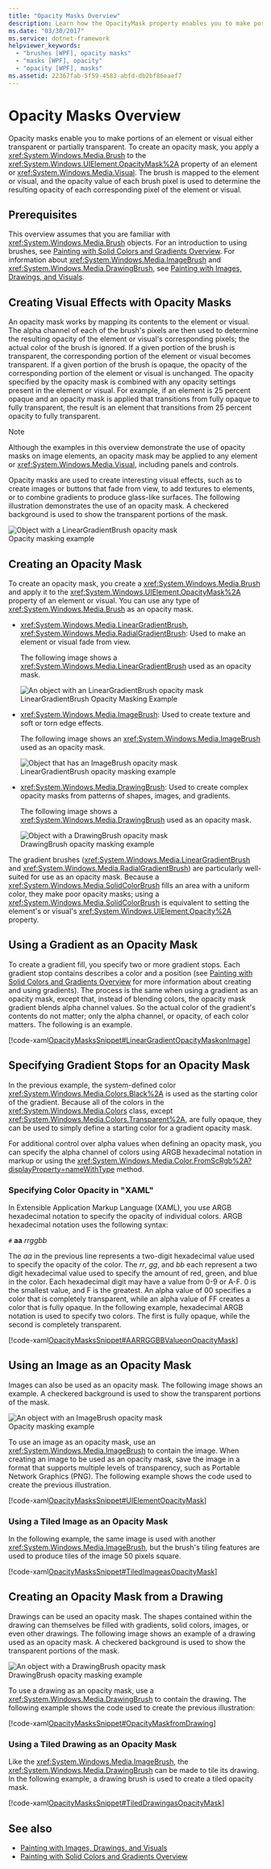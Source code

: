 ```yaml
---
title: "Opacity Masks Overview"
description: Learn how the OpacityMask property enables you to make portions of an element or visual either transparent or partially transparent.
ms.date: "03/30/2017"
ms.service: dotnet-framework
helpviewer_keywords: 
  - "brushes [WPF], opacity masks"
  - "masks [WPF], opacity"
  - "opacity [WPF], masks"
ms.assetid: 22367fab-5f59-4583-abfd-db2bf86eaef7
---
```

# Opacity Masks Overview

Opacity masks enable you to make portions of an element or visual either transparent or partially transparent. To create an opacity mask, you apply a <xref:System.Windows.Media.Brush> to the <xref:System.Windows.UIElement.OpacityMask%2A> property of an element or <xref:System.Windows.Media.Visual>.  The brush is mapped to the element or visual, and the opacity value of each brush pixel is used to determine the resulting opacity of each corresponding pixel of the element or visual.  
  
<a name="prereqs"></a>

## Prerequisites  

 This overview assumes that you are familiar with <xref:System.Windows.Media.Brush> objects. For an introduction to using brushes, see [Painting with Solid Colors and Gradients Overview](painting-with-solid-colors-and-gradients-overview.md). For information about <xref:System.Windows.Media.ImageBrush> and <xref:System.Windows.Media.DrawingBrush>, see [Painting with Images, Drawings, and Visuals](painting-with-images-drawings-and-visuals.md).  
  
<a name="opacitymasks"></a>

## Creating Visual Effects with Opacity Masks  

 An opacity mask works by mapping its contents to the element or visual. The alpha channel of each of the brush's pixels are then used to determine the resulting opacity of the element or visual's corresponding pixels; the actual color of the brush is ignored. If a given portion of the brush is transparent, the corresponding portion of the element or visual becomes transparent. If a given portion of the brush is opaque, the opacity of the corresponding portion of the element or visual is unchanged. The opacity specified by the opacity mask is combined with any opacity settings present in the element or visual. For example, if an element is 25 percent opaque and an opacity mask is applied that transitions from fully opaque to fully transparent, the result is an element that transitions from 25 percent opacity to fully transparent.  
  
> [!NOTE]
> Although the examples in this overview demonstrate the use of opacity masks on image elements, an opacity mask may be applied to any element or <xref:System.Windows.Media.Visual>, including panels and controls.  
  
 Opacity masks are used to create interesting visual effects, such as to create images or buttons that fade from view, to add textures to elements, or to combine gradients to produce glass-like surfaces. The following illustration demonstrates the use of an opacity mask. A checkered background is used to show the transparent portions of the mask.  
  
 ![Object with a LinearGradientBrush opacity mask](./media/wcpsdk-graphicsmm-opacitymask-imageexample.png "wcpsdk_graphicsmm_opacitymask_imageexample")  
Opacity masking example  
  
<a name="creatingopacitymasks"></a>

## Creating an Opacity Mask  

 To create an opacity mask, you create a <xref:System.Windows.Media.Brush> and apply it to the <xref:System.Windows.UIElement.OpacityMask%2A> property of an element or visual. You can use any type of <xref:System.Windows.Media.Brush> as an opacity mask.  
  
- <xref:System.Windows.Media.LinearGradientBrush>, <xref:System.Windows.Media.RadialGradientBrush>: Used to make an element or visual fade from view.  
  
     The following image shows a <xref:System.Windows.Media.LinearGradientBrush> used as an opacity mask.  
  
     ![An object with an LinearGradientBrush opacity mask](./media/wcpsdk-graphicsmm-brushes-lineagradientopacitymasksingle.jpg "wcpsdk_graphicsmm_brushes_lineagradientopacitymasksingle")  
LinearGradientBrush Opacity Masking Example  
  
- <xref:System.Windows.Media.ImageBrush>: Used to create texture and soft or torn edge effects.  
  
     The following image shows an <xref:System.Windows.Media.ImageBrush> used as an opacity mask.  
  
     ![Object that has an ImageBrush opacity mask](./media/wcpsdk-graphicsmm-brushes-imageasopacitymasksingle.jpg "wcpsdk_graphicsmm_brushes_imageasopacitymasksingle")  
LinearGradientBrush opacity masking example  
  
- <xref:System.Windows.Media.DrawingBrush>: Used to create complex opacity masks from patterns of shapes, images, and gradients.  
  
     The following image shows a <xref:System.Windows.Media.DrawingBrush> used as an opacity mask.  
  
     ![Object with a DrawingBrush opacity mask](./media/wcpsdk-drawingbrushasopacitymask-single.jpg "wcpsdk_drawingbrushasopacitymask_single")  
DrawingBrush opacity masking example  
  
 The gradient brushes (<xref:System.Windows.Media.LinearGradientBrush> and <xref:System.Windows.Media.RadialGradientBrush>) are particularly well-suited for use as an opacity mask. Because a <xref:System.Windows.Media.SolidColorBrush> fills an area with a uniform color, they make poor opacity masks; using a <xref:System.Windows.Media.SolidColorBrush> is equivalent to setting the element's or visual's <xref:System.Windows.UIElement.Opacity%2A> property.  
  
<a name="creatingopacitymaskswithgradients"></a>

## Using a Gradient as an Opacity Mask  

 To create a gradient fill, you specify two or more gradient stops. Each gradient stop contains describes a color and a position (see [Painting with Solid Colors and Gradients Overview](painting-with-solid-colors-and-gradients-overview.md) for more information about creating and using gradients). The process is the same when using a gradient as an opacity mask, except that, instead of blending colors, the opacity mask gradient blends alpha channel values. So the actual color of the gradient's contents do not matter; only the alpha channel, or opacity, of each color matters. The following is an example.  
  
 [!code-xaml[OpacityMasksSnippet#LinearGradientOpacityMaskonImage](~/samples/snippets/csharp/VS_Snippets_Wpf/OpacityMasksSnippet/CS/GradientBrushExample.xaml#lineargradientopacitymaskonimage)]  
  
<a name="specifyinggradientcolors"></a>

## Specifying Gradient Stops for an Opacity Mask  

 In the previous example, the system-defined color <xref:System.Windows.Media.Colors.Black%2A> is used as the starting color of the gradient. Because all of the colors in the <xref:System.Windows.Media.Colors> class, except <xref:System.Windows.Media.Colors.Transparent%2A>, are fully opaque, they can be used to simply define a starting color for a gradient opacity mask.  
  
 For additional control over alpha values when defining an opacity mask, you can specify the alpha channel of colors using ARGB hexadecimal notation in markup or using the <xref:System.Windows.Media.Color.FromScRgb%2A?displayProperty=nameWithType> method.  
  
<a name="argbsyntax"></a>

### Specifying Color Opacity in "XAML"  

 In Extensible Application Markup Language (XAML), you use  ARGB hexadecimal notation to specify the opacity of individual colors. ARGB hexadecimal notation uses the following syntax:  
  
 `#` **aa** *rrggbb*  
  
 The *aa* in the previous line represents a two-digit hexadecimal value used to specify the opacity of the color. The *rr*, *gg*, and *bb* each represent a two digit hexadecimal value used to specify the amount of red, green, and blue in the color. Each hexadecimal digit may have a value from 0-9 or A-F. 0 is the smallest value, and F is the greatest. An alpha value of 00 specifies a color that is completely transparent, while an alpha value of FF creates a color that is fully opaque.  In the following example, hexadecimal ARGB notation is used to specify two colors. The first is fully opaque, while the second is completely transparent.  
  
 [!code-xaml[OpacityMasksSnippet#AARRGGBBValueonOpacityMask](~/samples/snippets/csharp/VS_Snippets_Wpf/OpacityMasksSnippet/CS/GradientBrushExample.xaml#aarrggbbvalueonopacitymask)]  
  
<a name="usingimageasopacitymask"></a>

## Using an Image as an Opacity Mask  

 Images can also be used as an opacity mask. The following image shows an example. A checkered background is used to show the transparent portions of the mask.  
  
 ![An object with an ImageBrush opacity mask](./media/wcpsdk-graphicsmm-imageasopacitymask.png "wcpsdk_graphicsmm_imageasopacitymask")  
Opacity masking example  
  
 To use an image as an opacity mask, use an <xref:System.Windows.Media.ImageBrush> to contain the image. When creating an image to be used as an opacity mask, save the image in a format that supports multiple levels of transparency, such as Portable Network Graphics (PNG). The following example shows the code used to create the previous illustration.  
  
 [!code-xaml[OpacityMasksSnippet#UIElementOpacityMask](~/samples/snippets/csharp/VS_Snippets_Wpf/OpacityMasksSnippet/CS/ImageBrushExample.xaml#uielementopacitymask)]  
  
<a name="tilingimageopacitymask"></a>

### Using a Tiled Image as an Opacity Mask  

 In the following example, the same image is used with another <xref:System.Windows.Media.ImageBrush>, but the brush's tiling features are used to produce tiles of the image 50 pixels square.  
  
 [!code-xaml[OpacityMasksSnippet#TiledImageasOpacityMask](~/samples/snippets/csharp/VS_Snippets_Wpf/OpacityMasksSnippet/CS/ImageBrushExample.xaml#tiledimageasopacitymask)]  
  
<a name="drawingbrushasopacitymask"></a>

## Creating an Opacity Mask from a Drawing  

 Drawings can be used an opacity mask. The shapes contained within the drawing can themselves be filled with gradients, solid colors, images, or even other drawings. The following image shows an example of a drawing used as an opacity mask. A checkered background is used to show the transparent portions of the mask.  
  
 ![An object with a DrawingBrush opacity mask](./media/wcpsdk-drawingbrushasopacitymask.png "wcpsdk_drawingbrushasopacitymask")  
DrawingBrush opacity masking example  
  
 To use a drawing as an opacity mask, use a <xref:System.Windows.Media.DrawingBrush> to contain the drawing. The following example shows the code used to create the previous illustration:  
  
 [!code-xaml[OpacityMasksSnippet#OpacityMaskfromDrawing](~/samples/snippets/csharp/VS_Snippets_Wpf/OpacityMasksSnippet/CS/DrawingBrushExample.xaml#opacitymaskfromdrawing)]  
  
<a name="tileddrawingbrush"></a>

### Using a Tiled Drawing as an Opacity Mask  

 Like the <xref:System.Windows.Media.ImageBrush>, the <xref:System.Windows.Media.DrawingBrush> can be made to tile its drawing. In the following example, a drawing brush is used to create a tiled opacity mask.  
  
 [!code-xaml[OpacityMasksSnippet#TiledDrawingasOpacityMask](~/samples/snippets/csharp/VS_Snippets_Wpf/OpacityMasksSnippet/CS/DrawingBrushExample.xaml#tileddrawingasopacitymask)]  
  
## See also

- [Painting with Images, Drawings, and Visuals](painting-with-images-drawings-and-visuals.md)
- [Painting with Solid Colors and Gradients Overview](painting-with-solid-colors-and-gradients-overview.md)
